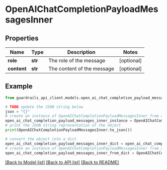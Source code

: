 # OpenAIChatCompletionPayloadMessagesInner


## Properties

Name | Type | Description | Notes
------------ | ------------- | ------------- | -------------
**role** | **str** | The role of the message | [optional] 
**content** | **str** | The content of the message | [optional] 

## Example

```python
from guardrails_api_client.models.open_ai_chat_completion_payload_messages_inner import OpenAIChatCompletionPayloadMessagesInner

# TODO update the JSON string below
json = "{}"
# create an instance of OpenAIChatCompletionPayloadMessagesInner from a JSON string
open_ai_chat_completion_payload_messages_inner_instance = OpenAIChatCompletionPayloadMessagesInner.from_json(json)
# print the JSON string representation of the object
print(OpenAIChatCompletionPayloadMessagesInner.to_json())

# convert the object into a dict
open_ai_chat_completion_payload_messages_inner_dict = open_ai_chat_completion_payload_messages_inner_instance.to_dict()
# create an instance of OpenAIChatCompletionPayloadMessagesInner from a dict
open_ai_chat_completion_payload_messages_inner_from_dict = OpenAIChatCompletionPayloadMessagesInner.from_dict(open_ai_chat_completion_payload_messages_inner_dict)
```
[[Back to Model list]](../README.md#documentation-for-models) [[Back to API list]](../README.md#documentation-for-api-endpoints) [[Back to README]](../README.md)


